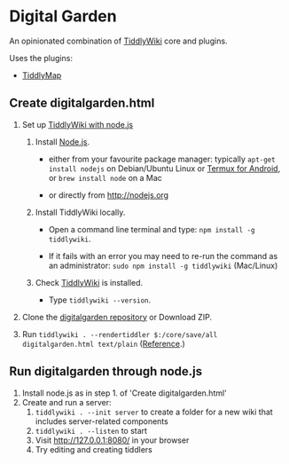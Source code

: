 # Digital Garden

An opinionated combination of [TiddlyWiki](tiddlywiki.com/) core and plugins.

Uses the plugins:

- [TiddlyMap](https://github.com/felixhayashi/TW5-TiddlyMap/)

## Create digitalgarden.html

1. Set up [TiddlyWiki with node.js](https://tiddlywiki.com/static/Installing%2520TiddlyWiki%2520on%2520Node.js.html)

   1. Install [Node.js](https://tiddlywiki.com/static/Node.js.html).

      - either from your favourite package manager: typically `apt-get install nodejs` on Debian/Ubuntu Linux or [Termux for Android](https://tiddlywiki.com/static/Serving%20TW5%20from%20Android.html), or `brew install node` on a Mac

      - or directly from http://nodejs.org
      
   1. Install TiddlyWiki locally.

        - Open a command line terminal and type: `npm install -g tiddlywiki`.

        - If it fails with an error you may need to re-run the command as an administrator: `sudo npm install -g tiddlywiki` (Mac/Linux)

   1. Check [TiddlyWiki](https://tiddlywiki.com/static/TiddlyWiki.html) is installed.
      - Type `tiddlywiki --version`.

1. Clone the [digitalgarden repository](https://github.com/joekroese/digitalgarden) or Download ZIP.

1. Run `tiddlywiki . --rendertiddler $:/core/save/all digitalgarden.html text/plain` ([Reference](https://tiddlywiki.com/static/How%2520to%2520build%2520a%2520TiddlyWiki5%2520from%2520individual%2520tiddlers.html).)

## Run digitalgarden through node.js

1. Install node.js as in step 1. of 'Create digitalgarden.html'
2. Create and run a server:
   1. `tiddlywiki . --init server` to create a folder for a new wiki that includes server-related components
   1. `tiddlywiki . --listen` to start
   1. Visit http://127.0.0.1:8080/ in your browser
   1. Try editing and creating tiddlers